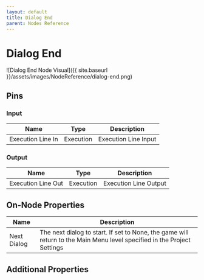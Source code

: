 ```yaml
---
layout: default
title: Dialog End
parent: Nodes Reference
---
```

# Dialog End

![Dialog End Node Visual]({{ site.baseurl }}/assets/images/NodeReference/dialog-end.png)

## Pins

### Input

| Name | Type | Description |
| --- | --- | --- |
| Execution Line In | Execution | Execution Line Input |

### Output

| Name | Type | Description |
| --- | --- | --- |
| Execution Line Out | Execution | Execution Line Output |

## On-Node Properties

| Name | Description |
| --- | --- |
| Next Dialog | The next dialog to start. If set to None, the game will return to the Main Menu level specified in the Project Settings |

## Additional Properties